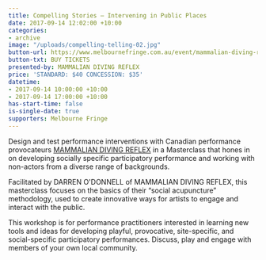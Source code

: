 ```yaml
---
title: Compelling Stories – Intervening in Public Places
date: 2017-09-14 12:02:00 +10:00
categories:
- archive
image: "/uploads/compelling-telling-02.jpg"
button-url: https://www.melbournefringe.com.au/event/mammalian-diving-reflex-masterclass-compelling-telling-intervening-in-public-spaces/
button-txt: BUY TICKETS
presented-by: MAMMALIAN DIVING REFLEX
price: 'STANDARD: $40 CONCESSION: $35'
datetime:
- 2017-09-14 10:00:00 +10:00
- 2017-09-14 17:00:00 +10:00
has-start-time: false
is-single-date: true
supporters: Melbourne Fringe
---
```


Design and test performance interventions with Canadian performance provocateurs [MAMMALIAN DIVING REFLEX](http://mammalian.ca/) in a Masterclass that hones in on developing socially specific participatory performance and working with non-actors from a diverse range of backgrounds. 

Facilitated by DARREN O'DONNELL of MAMMALIAN DIVING REFLEX, this masterclass focuses on the basics of their “social acupuncture” methodology, used to create innovative ways for artists to engage and interact with the public.

This workshop is for performance practitioners interested in learning new tools and ideas for developing playful, provocative, site-specific, and social-specific participatory performances. Discuss, play and engage with members of your own local community.